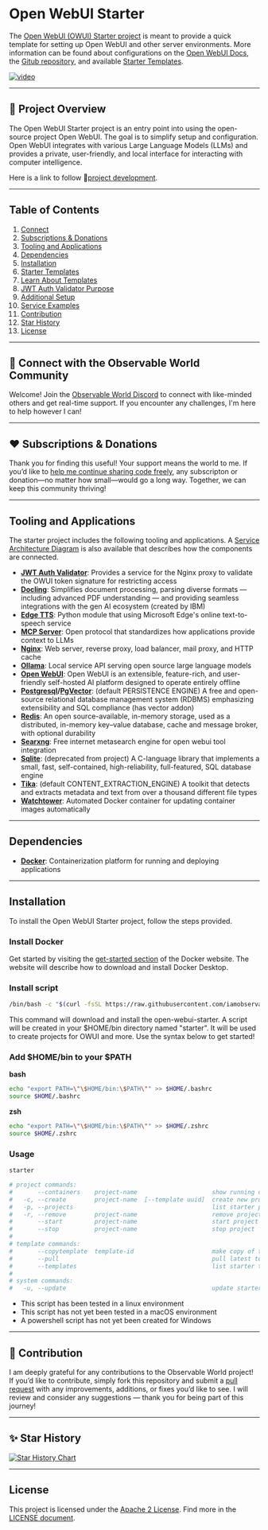 <link rel="stylesheet" href="https://cdnjs.cloudflare.com/ajax/libs/font-awesome/6.0.0-beta3/css/all.min.css">

# Open WebUI Starter

The [Open WebUI (OWUI) Starter project](https://github.com/iamobservable/open-webui-starter) 
is meant to provide a quick template for setting up Open WebUI and other server 
environments. More information can be found about configurations on the 
[Open WebUI Docs](https://docs.openwebui.com/), the [Gitub repository](https://github.com/open-webui/open-webui), 
and available [Starter Templates](https://github.com/iamobservable/starter-templates).


[![video](https://github.com/user-attachments/assets/6185c8e9-93ab-4e2a-888a-9b256783167a)](https://github.com/user-attachments/assets/b3966df3-08e2-4467-b068-c38bd94f07c4)

---

## 👷 Project Overview

The Open WebUI Starter project is an entry point into using the open-source project Open WebUI. The goal is to simplify setup and configuration. Open WebUI integrates with various Large Language Models (LLMs) and provides a private, user-friendly, and local interface for interacting with computer intelligence.

Here is a link to follow 🔗[project development](https://github.com/users/iamobservable/projects/1).

---

## Table of Contents
1. [Connect](#-connect-with-the-observable-world-community)
2. [Subscriptions & Donations](#%EF%B8%8F-subscriptions--donations)
3. [Tooling and Applications](#tooling-and-applications)
4. [Dependencies](#dependencies)
5. [Installation](#installation)
6. [Starter Templates](https://github.com/iamobservable/starter-templates)
7. [Learn About Templates](https://github.com/iamobservable/starter-templates#locker-yaml-definition)
8. [JWT Auth Validator Purpose](https://github.com/iamobservable/starter-templates/tree/main/4b35c72a-6775-41cb-a717-26276f7ae56e#jwt-auth-validator-purpose)
9. [Additional Setup](https://github.com/iamobservable/starter-templates/tree/main/4b35c72a-6775-41cb-a717-26276f7ae56e#additional-setup)
10. [Service Examples](https://github.com/iamobservable/starter-templates/tree/main/4b35c72a-6775-41cb-a717-26276f7ae56e#service-examples)
11. [Contribution](#-contribution)
12. [Star History](#-star-history)
13. [License](#license)

---

## 📢 Connect with the Observable World Community

Welcome! Join the [Observable World Discord](https://discord.gg/xD89WPmgut) to connect with like-minded 
others and get real-time support. If you encounter any challenges, I'm here to help however I can!

---

## ❤️ Subscriptions & Donations

Thank you for finding this useful! Your support means the world to me. If you’d like to [help me 
continue sharing code freely](https://github.com/sponsors/iamobservable), any subscripton or donation—no matter 
how small—would go a long way. Together, we can keep this community thriving!

---

## Tooling and Applications

The starter project includes the following tooling and applications. A [Service Architecture Diagram](https://github.com/iamobservable/open-webui-starter/blob/main/docs/service-architecture-diagram.md) is also available that describes how the components are connected.

- **[JWT Auth Validator](https://github.com/iamobservable/jwt-auth-validator)**: Provides a service for the Nginx proxy to validate the OWUI token signature for restricting access
- **[Docling](https://github.com/docling-project/docling-serve)**: Simplifies document processing, parsing diverse formats — including advanced PDF understanding — and providing seamless integrations with the gen AI ecosystem (created by IBM)
- **[Edge TTS](https://github.com/rany2/edge-tts)**: Python module that using Microsoft Edge's online text-to-speech service
- **[MCP Server](https://modelcontextprotocol.io/introduction)**: Open protocol that standardizes how applications provide context to LLMs
- **[Nginx](https://nginx.org/)**: Web server, reverse proxy, load balancer, mail proxy, and HTTP cache
- **[Ollama](https://ollama.com/)**: Local service API serving open source large language models
- **[Open WebUI](https://openwebui.com/)**: Open WebUI is an extensible, feature-rich, and user-friendly self-hosted AI platform designed to operate entirely offline
- **[Postgresql](https://www.postgresql.org/)/[PgVector](https://github.com/pgvector/pgvector)**: (default PERSISTENCE ENGINE) A free and open-source relational database management system (RDBMS) emphasizing extensibility and SQL compliance (has vector addon)
- **[Redis](https://redis.io/)**: An open source-available, in-memory storage, used as a distributed, in-memory key–value database, cache and message broker, with optional durability
- **[Searxng](https://docs.searxng.org/)**: Free internet metasearch engine for open webui tool integration
- **[Sqlite](https://www.sqlite.org/index.html)**: (deprecated from project) A C-language library that implements a small, fast, self-contained, high-reliability, full-featured, SQL database engine
- **[Tika](https://tika.apache.org/)**: (default CONTENT_EXTRACTION_ENGINE) A toolkit that detects and extracts metadata and text from over a thousand different file types
- **[Watchtower](https://github.com/containrrr/watchtower)**: Automated Docker container for updating container images automatically

---


## Dependencies

- **[Docker](https://docs.docker.com/)**: Containerization platform for running and deploying applications

---

## Installation

To install the Open WebUI Starter project, follow the steps provided.


### Install Docker

Get started by visiting the [get-started section](https://www.docker.com/get-started/) of the Docker website. The website will describe how to download and install Docker Desktop.


### Install script

```bash
/bin/bash -c "$(curl -fsSL https://raw.githubusercontent.com/iamobservable/open-webui-starter/main/install.sh)"
```

This command will download and install the open-webui-starter. A script will be
created in your $HOME/bin directory named "starter". It will be used to create
projects for OWUI and more. Use the syntax below to get started!

### Add $HOME/bin to your $PATH

**bash**
```bash
echo "export PATH=\"\$HOME/bin:\$PATH\"" >> $HOME/.bashrc
source $HOME/.bashrc
```

**zsh**
```zsh
echo "export PATH=\"\$HOME/bin:\$PATH\"" >> $HOME/.zshrc
source $HOME/.zshrc
```

### Usage

```bash
starter

# project commands:
#       --containers    project-name                     show running containers
#   -c, --create        project-name  [--template uuid]  create new project
#   -p, --projects                                       list starter projects
#   -r, --remove        project-name                     remove project
#       --start         project-name                     start project
#       --stop          project-name                     stop project
# 
# template commands:
#       --copytemplate  template-id                      make copy of template
#       --pull                                           pull latest templates
#       --templates                                      list starter templates
# 
# system commands:
#   -u, --update                                         update starter command
```

- This script has been tested in a linux environment
- This script has not yet been tested in a macOS environment
- A powershell script has not yet been created for Windows


---

## 💪 Contribution

I am deeply grateful for any contributions to the Observable World project! If you’d like to contribute, 
simply fork this repository and submit a [pull request](https://github.com/iamobservable/open-webui-starter/pulls) with any improvements, additions, or fixes you’d like to see. I will review and consider any suggestions — thank you for being part of this journey!


---

## ✨ Star History

[![Star History Chart](https://api.star-history.com/svg?repos=iamobservable/open-webui-starter&type=Date)](https://www.star-history.com/#iamobservable/open-webui-starter&Date)


---

## License

This project is licensed under the [Apache 2 License](https://github.com/iamobservable/open-webui-starter?tab=Apache-2.0-1-ov-file#readme). Find more in the [LICENSE document](https://github.com/iamobservable/open-webui-starter/blob/main/LICENSE).

